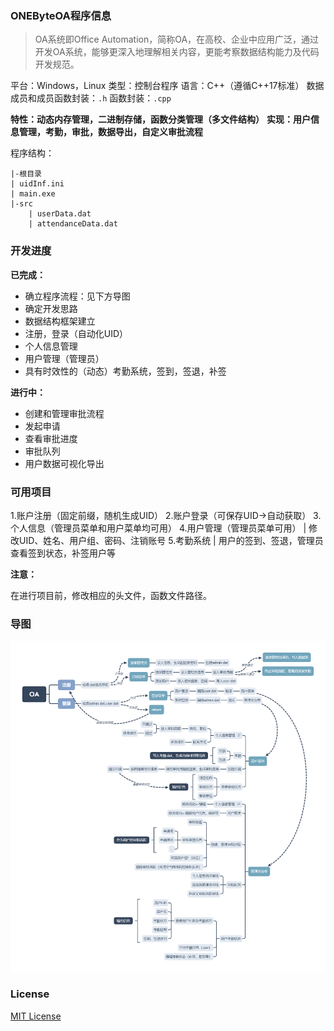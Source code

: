 ### ONEByteOA程序信息

> OA系统即Office Automation，简称OA，在高校、企业中应用广泛，通过开发OA系统，能够更深入地理解相关内容，更能考察数据结构能力及代码开发规范。

平台：Windows，Linux
类型：控制台程序
语言：C++（遵循C++17标准）
数据成员和成员函数封装：```.h```
函数封装：```.cpp```

**特性：动态内存管理，二进制存储，函数分类管理（多文件结构）**
**实现：用户信息管理，考勤，审批，数据导出，自定义审批流程**

程序结构：
```
|-根目录
| uidInf.ini
| main.exe
|-src
	| userData.dat
	| attendanceData.dat
```

### 开发进度

**已完成：**
- 确立程序流程：见下方导图
- 确定开发思路
- 数据结构框架建立
- 注册，登录（自动化UID）
- 个人信息管理
- 用户管理（管理员）
- 具有时效性的（动态）考勤系统，签到，签退，补签

**进行中：**
- 创建和管理审批流程
- 发起申请
- 查看审批进度
- 审批队列
- 用户数据可视化导出

### 可用项目

1.账户注册（固定前缀，随机生成UID）
2.账户登录（可保存UID->自动获取）
3.个人信息（管理员菜单和用户菜单均可用）
4.用户管理（管理员菜单可用）
| 修改UID、姓名、用户组、密码、注销账号
5.考勤系统
| 用户的签到、签退，管理员查看签到状态，补签用户等

**注意：**

在进行项目前，修改相应的头文件，函数文件路径。

### 导图

![mind](https://github.com/CSTHenry/ONEByteOA/blob/main/src/oamind.png)

### License
[MIT License](https://github.com/CSTHenry/ONEByteOA/blob/main/LICENSE)
